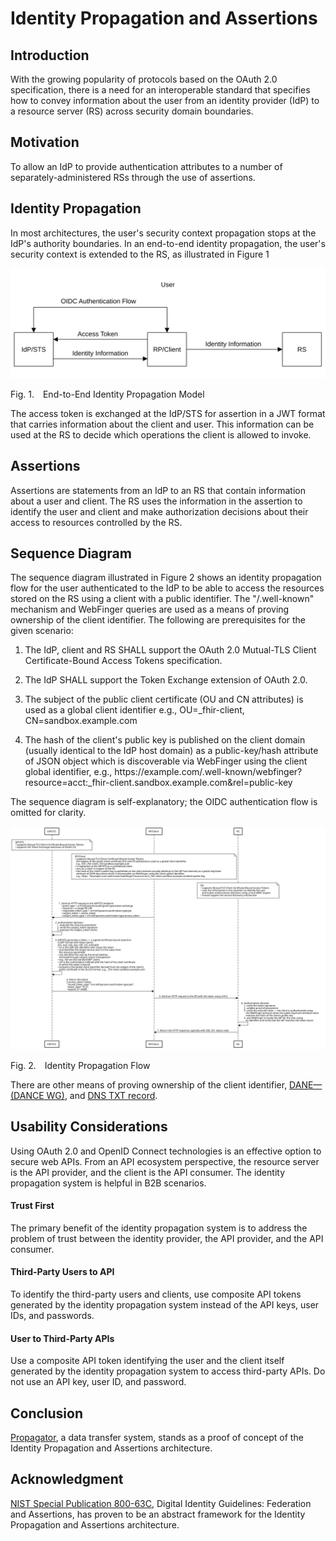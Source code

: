 <!-- @import "style.less" -->

# Identity Propagation and Assertions

## Introduction

With the growing popularity of protocols based on the OAuth 2.0 specification, there is a need for an interoperable standard that specifies how to convey information about the user from an identity provider (IdP) to a resource server (RS) across security domain boundaries.

## Motivation

To allow an IdP to provide authentication attributes to a number of separately-administered RSs through the use of assertions.

## Identity Propagation

In most architectures, the user's security context propagation stops at the IdP's authority boundaries. In an end-to-end identity propagation, the user's security context is extended to the RS, as illustrated in Figure&nbsp;1

![Model](./images/identity_propagation_model.svg)

<p class="figure">
Fig.&nbsp;1.&emsp;End-to-End Identity Propagation Model
</p>

The access token is exchanged at the IdP/STS for assertion in a JWT format that carries information about the client and user. This information can be used at the RS to decide which operations the client is allowed to invoke.

## Assertions

Assertions are statements from an IdP to an RS that contain information about a user and client. The RS uses the information in the assertion to identify the user and client and make authorization decisions about their access to resources controlled by the RS.

## Sequence Diagram

The sequence diagram illustrated in Figure&nbsp;2 shows an identity propagation flow for the user authenticated to the IdP to be able to access the resources stored on the RS using a client with a public identifier. The "/.well-known" mechanism and WebFinger queries are used as a means of proving ownership of the client identifier. The following are prerequisites for the given scenario:

1. The IdP, client and RS SHALL support the OAuth 2.0 Mutual-TLS Client Certificate-Bound Access Tokens specification.

2. The IdP SHALL support the Token Exchange extension of OAuth 2.0.

3. The subject of the public client certificate (OU and CN attributes) is used as a global client identifier e.g., OU=_fhir-client, CN=sandbox.example.com

4. The hash of the client's public key is published on the client domain (usually identical to the IdP host domain) as a public-key/hash attribute of JSON object which is discoverable via WebFinger using the client global identifier, e.g., https<nolink>://example.com/.well-known/webfinger?resource=acct:_fhir-client.sandbox.example.com&rel=public-key

The sequence diagram is self-explanatory; the OIDC authentication flow is omitted for clarity.

<div class="diagram">
    <img src=./images/identity_propagation_flow_webfinger.svg alt="Sequence Diagram">
</div>

<p class="figure">
Fig.&nbsp;2.&emsp;Identity Propagation Flow
</p>

There are other means of proving ownership of the client identifier, [DANE—(DANCE WG)](https://github.com/umalabs/identity-propagation-and-assertions/blob/main/images/identity_propagation_flow_dane.svg), and [DNS TXT record](https://github.com/umalabs/identity-propagation-and-assertions/blob/main/images/identity_propagation_flow_dns_txt.svg).

## Usability Considerations

Using OAuth 2.0 and OpenID Connect technologies is an effective option to secure web APIs. From an API ecosystem perspective, the resource server is the API provider, and the client is the API consumer. The identity propagation system is helpful in B2B scenarios.

#### Trust First

The primary benefit of the identity propagation system is to address the problem of trust between the identity provider, the API provider, and the API consumer.

#### Third-Party Users to API

To identify the third-party users and clients, use composite API tokens generated by the identity propagation system instead of the API keys, user IDs, and passwords.

#### User to Third-Party APIs

Use a composite API token identifying the user and the client itself generated by the identity propagation system to access third-party APIs. Do not use an API key, user ID, and password.

## Conclusion

[Propagator](https://github.com/umalabs/propagator), a data transfer system, stands as a proof of concept of the Identity Propagation and Assertions architecture.

## Acknowledgment

[NIST Special Publication 800-63C](https://pages.nist.gov/800-63-3/sp800-63c.html), Digital Identity Guidelines: Federation and Assertions, has proven to be an abstract framework for the Identity Propagation and Assertions architecture.
